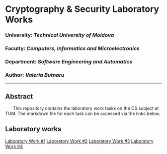 # Cryptography & Security Laboratory Works

### University: _Technical University of Moldova_

### Faculty: _Computers, Informatics and Microelectronics_

### Department: _Software Engineering and Automatics_

### Author: _Valeria Butnaru_

---

## Abstract

&ensp;&ensp;&ensp; This repository contains the laboratory work tasks on the CS subject at TUM. The markdown file for each task can be accessed via the links below.

## Laboratory works

[Laboratory Work #1](https://github.com/butnaruv/CS_Labs/blob/main/Reports/lab1_cs_report.md)
[Laboratory Work #2](https://github.com/butnaruv/CS_Labs/blob/main/Reports/lab2_cs_report.md)
[Laboratory Work #3](https://github.com/butnaruv/CS_Labs/blob/main/Reports/lab3_cs_report.md)
[Laboratory Work #4](https://github.com/butnaruv/CS_Labs/blob/main/Reports/lab4_cs_report.md)
